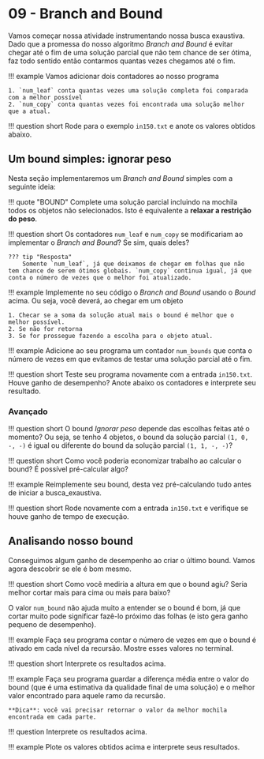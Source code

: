 # 09 - Branch and Bound

Vamos começar nossa atividade instrumentando nossa busca exaustiva. Dado que a promessa do nosso algoritmo *Branch and Bound* é evitar chegar até o fim de uma solução parcial que não tem chance de ser ótima, faz todo sentido então contarmos quantas vezes chegamos até o fim. 

!!! example
    Vamos adicionar dois contadores ao nosso programa

    1. `num_leaf` conta quantas vezes uma solução completa foi comparada com a melhor possível
    2. `num_copy` conta quantas vezes foi encontrada uma solução melhor que a atual.

!!! question short
    Rode para o exemplo `in150.txt` e anote os valores obtidos abaixo.

## Um bound simples: ignorar peso

Nesta seção implementaremos um *Branch and Bound* simples com a seguinte ideia:

!!! quote "BOUND"
    Complete uma solução parcial incluindo na mochila todos os objetos não selecionados. Isto é equivalente a **relaxar a restrição do peso**.

!!! question short
    Os contadores `num_leaf` e `num_copy` se modificariam ao implementar o *Branch and Bound*? Se sim, quais deles?

    ??? tip "Resposta"
        Somente `num_leaf`, já que deixamos de chegar em folhas que não tem chance de serem ótimos globais. `num_copy` continua igual, já que conta o número de vezes que o melhor foi atualizado.

!!! example
    Implemente no seu código o *Branch and Bound* usando o *Bound* acima. Ou seja, você deverá, ao chegar em um objeto

    1. Checar se a soma da solução atual mais o bound é melhor que o melhor possível. 
    2. Se não for retorna
    3. Se for prossegue fazendo a escolha para o objeto atual.

!!! example
    Adicione ao seu programa um contador `num_bounds` que conta o número de vezes em que evitamos de testar uma solução parcial até o fim.

!!! question short
    Teste seu programa novamente com a entrada `in150.txt`. Houve ganho de desempenho? Anote abaixo os contadores e interprete seu resultado.

### Avançado

!!! question short
    O bound *Ignorar peso* depende das escolhas feitas até o momento? Ou seja, se tenho 4 objetos, o bound da solução parcial `(1, 0, -, -)` é igual ou diferente do bound da solução parcial `(1, 1, -, -)`?

!!! question short
    Como você poderia economizar trabalho ao calcular o bound? É possível pré-calcular algo?

!!! example
    Reimplemente seu bound, desta vez pré-calculando tudo antes de iniciar a busca_exaustiva. 

!!! question short
    Rode novamente com a entrada `in150.txt` e verifique se houve ganho de tempo de execução.

## Analisando nosso bound

Conseguimos algum ganho de desempenho ao criar o último bound. Vamos agora descobrir se ele é bom mesmo.

!!! question short 
    Como você mediria a altura em que o bound agiu? Seria melhor cortar mais para cima ou mais para baixo?

O valor `num_bound` não ajuda muito a entender se o bound é bom, já que cortar muito pode significar fazê-lo próximo das folhas (e isto gera ganho pequeno de desempenho).

!!! example
    Faça seu programa contar o número de vezes em que o bound é ativado em cada nível da recursão. Mostre esses valores no terminal.

!!! question short
    Interprete os resultados acima. 

!!! example
    Faça seu programa guardar a diferença média entre o valor do bound (que é uma estimativa da qualidade final de uma solução) e o melhor valor encontrado para aquele ramo da recursão. 

    **Dica**: você vai precisar retornar o valor da melhor mochila encontrada em cada parte. 

!!! question
    Interprete os resultados acima.

!!! example
    Plote os valores obtidos acima e interprete seus resultados. 